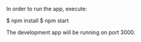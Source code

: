 In order to run the app, execute:

$ npm install
$ npm start

The development app will be running on port 3000.
